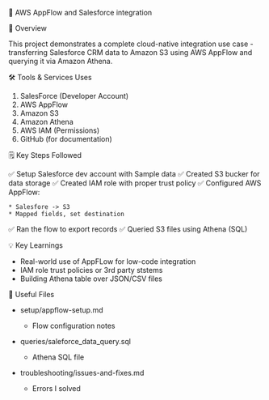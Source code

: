📌 AWS AppFlow and Salesforce integration

🚀 Overview

This project demonstrates a complete cloud-native integration use case - transferring Salesforce CRM data to Amazon S3 using AWS AppFlow and querying it via Amazon Athena.

🛠️ Tools & Services Uses

1. SalesForce (Developer Account)
2. AWS AppFlow
3. Amazon S3
4. Amazon Athena
5. AWS IAM (Permissions)
6. GitHub (for documentation)

🗒️ Key Steps Followed

✅ Setup Salesforce dev account with Sample data
✅ Created S3 bucker for data storage
✅ Created IAM role with proper trust policy
✅ Configured AWS AppFlow:

    * Salesfore -> S3
    * Mapped fields, set destination

✅ Ran the flow to export records
✅ Queried S3 files using Athena (SQL)

💡 Key Learnings

- Real-world use of AppFLow for low-code integration
- IAM role trust policies or 3rd party ststems
- Building Athena table over JSON/CSV files

📌 Useful Files

- setup/appflow-setup.md
    - Flow configuration notes

- queries/saleforce_data_query.sql 
   - Athena SQL file

- troubleshooting/issues-and-fixes.md
    - Errors I solved

